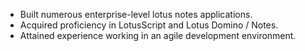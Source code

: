 * Built numerous enterprise-level lotus notes applications.
* Acquired proficiency in LotusScript and Lotus Domino / Notes.
* Attained experience working in an agile development environment.
